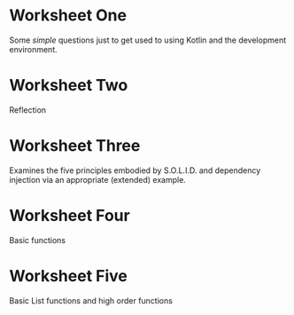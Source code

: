 # Worksheet One 
Some *simple* questions just to get used to using Kotlin and the development environment.

# Worksheet Two
Reflection

# Worksheet Three 
Examines the five principles embodied by S.O.L.I.D. and dependency injection via an appropriate (extended) example.

# Worksheet Four
Basic functions

# Worksheet Five
Basic List functions and high order functions
